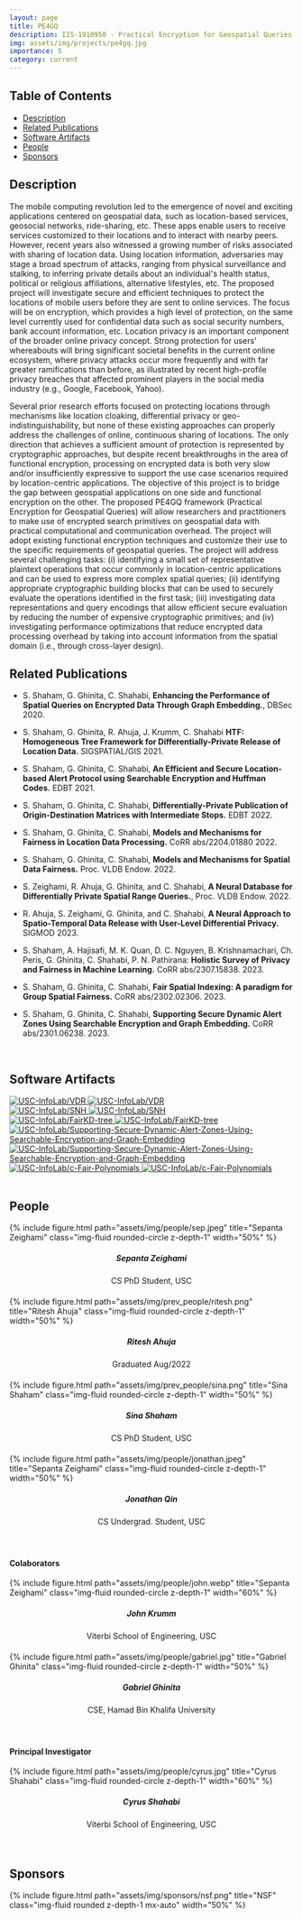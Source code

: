 ```yaml
---
layout: page
title: PE4GQ
description: IIS-1910950 - Practical Encryption for Geospatial Queries on Private Data
img: assets/img/projects/pe4gq.jpg
importance: 5
category: current
---
```


## Table of Contents

- [Description](#description)
- [Related Publications](#related-publications)
- [Software Artifacts](#software-artifacts)
- [People](#people)
- [Sponsors](#sponsors)

## Description

The mobile computing revolution led to the emergence of novel and exciting applications centered on geospatial data, such as location-based services, geosocial networks, ride-sharing, etc. These apps enable users to receive services customized to their locations and to interact with nearby peers. However, recent years also witnessed a growing number of risks associated with sharing of location data. Using location information, adversaries may stage a broad spectrum of attacks, ranging from physical surveillance and stalking, to inferring private details about an individual's health status, political or religious affiliations, alternative lifestyles, etc. The proposed project will investigate secure and efficient techniques to protect the locations of mobile users before they are sent to online services. The focus will be on encryption, which provides a high level of protection, on the same level currently used for confidential data such as social security numbers, bank account information, etc. Location privacy is an important component of the broader online privacy concept. Strong protection for users' whereabouts will bring significant societal benefits in the current online ecosystem, where privacy attacks occur more frequently and with far greater ramifications than before, as illustrated by recent high-profile privacy breaches that affected prominent players in the social media industry (e.g., Google, Facebook, Yahoo).

Several prior research efforts focused on protecting locations through mechanisms like location cloaking, differential privacy or geo-indistinguishability, but none of these existing approaches can properly address the challenges of online, continuous sharing of locations. The only direction that achieves a sufficient amount of protection is represented by cryptographic approaches, but despite recent breakthroughs in the area of functional encryption, processing on encrypted data is both very slow and/or insufficiently expressive to support the use case scenarios required by location-centric applications. The objective of this project is to bridge the gap between geospatial applications on one side and functional encryption on the other. The proposed PE4GQ framework (Practical Encryption for Geospatial Queries) will allow researchers and practitioners to make use of encrypted search primitives on geospatial data with practical computational and communication overhead. The project will adopt existing functional encryption techniques and customize their use to the specific requirements of geospatial queries. The project will address several challenging tasks: (i) identifying a small set of representative plaintext operations that occur commonly in location-centric applications and can be used to express more complex spatial queries; (ii) identifying appropriate cryptographic building blocks that can be used to securely evaluate the operations identified in the first task; (iii) investigating data representations and query encodings that allow efficient secure evaluation by reducing the number of expensive cryptographic primitives; and (iv) investigating performance optimizations that reduce encrypted data processing overhead by taking into account information from the spatial domain (i.e., through cross-layer design).


## Related Publications 

- S. Shaham, G. Ghinita, C. Shahabi, **Enhancing the Performance of Spatial Queries on Encrypted Data Through Graph Embedding.**, DBSec 2020.

- S. Shaham, G. Ghinita, R. Ahuja, J. Krumm, C. Shahabi **HTF: Homogeneous Tree Framework for Differentially-Private Release of Location Data.** SIGSPATIAL/GIS 2021.

- S. Shaham, G. Ghinita, C. Shahabi, **An Efficient and Secure Location-based Alert Protocol using Searchable Encryption and Huffman Codes.** EDBT 2021.

- S. Shaham, G. Ghinita, C. Shahabi, **Differentially-Private Publication of Origin-Destination Matrices with Intermediate Stops.** EDBT 2022.

- S. Shaham, G. Ghinita, C. Shahabi, **Models and Mechanisms for Fairness in Location Data Processing.** CoRR abs/2204.01880 2022.

- S. Shaham, G. Ghinita, C. Shahabi, **Models and Mechanisms for Spatial Data Fairness.** Proc. VLDB Endow. 2022.

- S. Zeighami, R. Ahuja, G. Ghinita, and C. Shahabi, **A Neural Database for Differentially Private Spatial Range Queries.**, Proc. VLDB Endow. 2022. 

- R. Ahuja, S. Zeighami, G. Ghinita, and C. Shahabi, **A Neural Approach to Spatio-Temporal Data Release with User-Level Differential Privacy.** SIGMOD 2023.

- S. Shaham, A. Hajisafi, M. K. Quan, D. C. Nguyen, B. Krishnamachari, Ch. Peris, G. Ghinita, C. Shahabi, P. N. Pathirana: **Holistic Survey of Privacy and Fairness in Machine Learning.** CoRR abs/2307.15838. 2023.

- S. Shaham, G. Ghinita, C. Shahabi, **Fair Spatial Indexing: A paradigm for Group Spatial Fairness.** CoRR abs/2302.02306. 2023.

- S. Shaham, G. Ghinita, C. Shahabi, **Supporting Secure Dynamic Alert Zones Using Searchable Encryption and Graph Embedding.** CoRR abs/2301.06238. 2023.

<br>

## Software Artifacts

<div class="card-container">
  <div class="repo p-2 text-center">
    <a href="https://github.com/USC-InfoLab/VDR">
      <img class="repo-img-light w-100" alt="USC-InfoLab/VDR" src="https://github-readme-stats.vercel.app/api/pin/?username=USC-InfoLab&repo=VDR&theme={{ site.repo_theme_light }}">
      <img class="repo-img-dark w-100" alt="USC-InfoLab/VDR" src="https://github-readme-stats.vercel.app/api/pin/?username=USC-InfoLab&repo=VDR&theme={{ site.repo_theme_dark }}">
    </a>
  </div>
  <div class="repo p-2 text-center">
    <a href="https://github.com/USC-InfoLab/SNH">
      <img class="repo-img-light w-100" alt="USC-InfoLab/SNH" src="https://github-readme-stats.vercel.app/api/pin/?username=USC-InfoLab&repo=SNH&theme={{ site.repo_theme_light }}">
      <img class="repo-img-dark w-100" alt="USC-InfoLab/SNH" src="https://github-readme-stats.vercel.app/api/pin/?username=USC-InfoLab&repo=SNH&theme={{ site.repo_theme_dark }}">
    </a>
  </div>
</div>

<div class="card-container">
  <div class="repo p-2 text-center">
    <a href="https://github.com/USC-InfoLab/FairKD-tree">
      <img class="repo-img-light w-100" alt="USC-InfoLab/FairKD-tree" src="https://github-readme-stats.vercel.app/api/pin/?username=USC-InfoLab&repo=FairKD-tree&theme={{ site.repo_theme_light }}">
      <img class="repo-img-dark w-100" alt="USC-InfoLab/FairKD-tree" src="https://github-readme-stats.vercel.app/api/pin/?username=USC-InfoLab&repo=FairKD-tree&theme={{ site.repo_theme_dark }}">
    </a>
  </div>
  <div class="repo p-2 text-center">
    <a href="https://github.com/USC-InfoLab/Supporting-Secure-Dynamic-Alert-Zones-Using-Searchable-Encryption-and-Graph-Embedding">
      <img class="repo-img-light w-100" alt="USC-InfoLab/Supporting-Secure-Dynamic-Alert-Zones-Using-Searchable-Encryption-and-Graph-Embedding" src="https://github-readme-stats.vercel.app/api/pin/?username=USC-InfoLab&repo=Supporting-Secure-Dynamic-Alert-Zones-Using-Searchable-Encryption-and-Graph-Embedding&theme={{ site.repo_theme_light }}">
      <img class="repo-img-dark w-100" alt="USC-InfoLab/Supporting-Secure-Dynamic-Alert-Zones-Using-Searchable-Encryption-and-Graph-Embedding" src="https://github-readme-stats.vercel.app/api/pin/?username=USC-InfoLab&repo=Supporting-Secure-Dynamic-Alert-Zones-Using-Searchable-Encryption-and-Graph-Embedding&theme={{ site.repo_theme_dark }}">
    </a>
  </div>
</div>

<div class="card-container">
  <div class="repo p-2 text-center">
    <a href="https://github.com/USC-InfoLab/c-Fair-Polynomials">
      <img class="repo-img-light w-100" alt="USC-InfoLab/c-Fair-Polynomials" src="https://github-readme-stats.vercel.app/api/pin/?username=USC-InfoLab&repo=c-Fair-Polynomials&theme={{ site.repo_theme_light }}">
      <img class="repo-img-dark w-100" alt="USC-InfoLab/c-Fair-Polynomials" src="https://github-readme-stats.vercel.app/api/pin/?username=USC-InfoLab&repo=c-Fair-Polynomials&theme={{ site.repo_theme_dark }}">
    </a>
  </div>
  <div class="repo p-2 text-center">
  </div>
</div>

<br>

## People

<div class="row">
  <div class="col-sm mt-3 mt-md-0" style="margin-bottom: 20px;">
    <div class="text-center">
        {% include figure.html path="assets/img/people/sep.jpeg" title="Sepanta Zeighami" class="img-fluid rounded-circle z-depth-1" width="50%" %}
    </div>
    <h5 style="text-align:center;">Sepanta Zeighami</h5>
    <p style="text-align:center;">CS PhD Student, USC</p>
  </div>
  <div class="col-sm mt-3 mt-md-0" style="margin-bottom: 20px;">
    <div class="text-center">
        {% include figure.html path="assets/img/prev_people/ritesh.png" title="Ritesh Ahuja" class="img-fluid rounded-circle z-depth-1" width="50%" %}
    </div>
    <h5 style="text-align:center;">Ritesh Ahuja</h5>
    <p style="text-align:center;">Graduated Aug/2022</p>
  </div>
  <div class="col-sm mt-3 mt-md-0" style="margin-bottom: 20px;">
   <div class="text-center">
        {% include figure.html path="assets/img/prev_people/sina.png" title="Sina Shaham" class="img-fluid rounded-circle z-depth-1" width="50%" %}
    </div>
    <h5 style="text-align:center;">Sina Shaham</h5>
    <p style="text-align:center;">CS PhD Student, USC</p>
  </div>
</div>

<div class="row">
  <div class="col-sm mt-3 mt-md-0" style="margin-bottom: 20px;">
    <div class="text-center">
        {% include figure.html path="assets/img/people/jonathan.jpeg" title="Sepanta Zeighami" class="img-fluid rounded-circle z-depth-1" width="50%" %}
    </div>
    <h5 style="text-align:center;">Jonathan Qin</h5>
    <p style="text-align:center;">CS Undergrad. Student, USC</p>
  </div>
  <div class="col-sm mt-3 mt-md-0" style="margin-bottom: 20px;">
  </div>
  <div class="col-sm mt-3 mt-md-0" style="margin-bottom: 20px;">
  </div>
</div>

<br>

#### Colaborators

<div class="row">
  <div class="col-sm mt-3 mt-md-0" style="margin-bottom: 20px;">
    <div class="text-center">
        {% include figure.html path="assets/img/people/john.webp" title="Sepanta Zeighami" class="img-fluid rounded-circle z-depth-1" width="60%" %}
    </div>
    <h5 style="text-align:center;">John Krumm</h5>
    <p style="text-align:center;">Viterbi School of Engineering, USC</p>
  </div>
  <div class="col-sm mt-3 mt-md-0" style="margin-bottom: 20px;">
    <div class="text-center">
        {% include figure.html path="assets/img/people/gabriel.jpg" title="Gabriel Ghinita" class="img-fluid rounded-circle z-depth-1" width="50%" %}
    </div>
    <h5 style="text-align:center;">Gabriel Ghinita</h5>
    <p style="text-align:center;">CSE, Hamad Bin Khalifa University</p>
  </div>
  <div class="col-sm mt-3 mt-md-0" style="margin-bottom: 20px;">
  </div>
</div>

<br>

#### Principal Investigator

<div class="row">
    <div class="col-sm mt-3 mt-md-0" style="margin-bottom: 20px;">
        <div class="text-center">
            {% include figure.html path="assets/img/people/cyrus.jpg" title="Cyrus Shahabi" class="img-fluid rounded-circle z-depth-1" width="60%" %}
        </div>
        <h5 style="text-align:center">Cyrus Shahabi</h5>
        <p style="text-align:center;">Viterbi School of Engineering, USC</p>
    </div>
    <div class="col-sm mt-3 mt-md-0" style="margin-bottom: 20px;">
    </div>
    <div class="col-sm mt-3 mt-md-0" style="margin-bottom: 20px;">
    </div>
</div>

<br>

## Sponsors

<div class="row">
  <div class="col-sm mt-3 mt-md-0" style="margin-bottom: 20px;">
    {% include figure.html path="assets/img/sponsors/nsf.png" title="NSF" class="img-fluid rounded z-depth-1 mx-auto" width="50%" %}
    <div class="col-sm mt-3 mt-md-0" style="margin-bottom: 20px;">
    </div>
    <div class="col-sm mt-3 mt-md-0" style="margin-bottom: 20px;">
    </div>
</div>